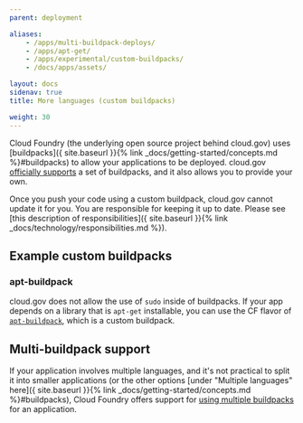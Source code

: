 ```yaml
---
parent: deployment

aliases:
    - /apps/multi-buildpack-deploys/
    - /apps/apt-get/
    - /apps/experimental/custom-buildpacks/
    - /docs/apps/assets/

layout: docs
sidenav: true
title: More languages (custom buildpacks)

weight: 30
---
```


Cloud Foundry (the underlying open source project behind cloud.gov) uses [buildpacks]({ site.baseurl }}{% link _docs/getting-started/concepts.md %}#buildpacks) to allow your applications to be deployed. cloud.gov [officially supports](/pricing/) a set of buildpacks, and it also allows you to provide your own.

Once you push your code using a custom buildpack, cloud.gov cannot update it for you. You are responsible for keeping it up to date. Please see [this description of responsibilities]({ site.baseurl }}{% link _docs/technology/responsibilities.md %}).

## Example custom buildpacks

### apt-buildpack

cloud.gov does not allow the use of `sudo` inside of buildpacks. If your app depends on a library that is `apt-get` installable, you can use the CF flavor of [`apt-buildpack`](https://github.com/cloudfoundry/apt-buildpack), which is a custom buildpack.

## Multi-buildpack support

If your application involves multiple languages, and it's not practical to split it into smaller applications (or the other options [under "Multiple languages" here]({ site.baseurl }}{% link _docs/getting-started/concepts.md %}#buildpacks), Cloud Foundry offers support for [using multiple buildpacks](https://docs.cloudfoundry.org/buildpacks/use-multiple-buildpacks.html) for an application.
